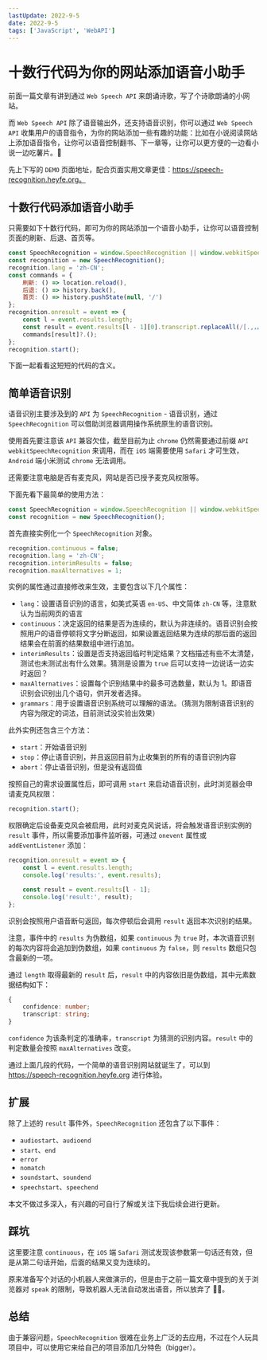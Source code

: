 ```yaml
---
lastUpdate: 2022-9-5
date: 2022-9-5
tags: ['JavaScript', 'WebAPI']
---
```


# 十数行代码为你的网站添加语音小助手

前面一篇文章有讲到通过 `Web Speech API` 来朗诵诗歌，写了个诗歌朗诵的小网站。

而 `Web Speech API` 除了语音输出外，还支持语音识别，你可以通过 `Web Speech API` 收集用户的语音指令，为你的网站添加一些有趣的功能：比如在小说阅读网站上添加语音指令，让你可以语音控制翻书、下一章等，让你可以更方便的一边看小说一边吃薯片。🐶

先上下写的 `DEMO` 页面地址，配合页面实用文章更佳：https://speech-recognition.heyfe.org。

## 十数行代码添加语音小助手

只需要如下十数行代码，即可为你的网站添加一个语音小助手，让你可以语音控制页面的刷新、后退、首页等。

```js
const SpeechRecognition = window.SpeechRecognition || window.webkitSpeechRecognition;
const recognition = new SpeechRecognition();
recognition.lang = 'zh-CN';
const commands = {
    刷新: () => location.reload(),
    后退: () => history.back(),
    首页: () => history.pushState(null, '/')
};
recognition.onresult = event => {
    const l = event.results.length;
    const result = event.results[l - 1][0].transcript.replaceAll(/[.,，。：？?!！:]/g, ' ').trim();
    commands[result]?.();
};
recognition.start();
```

下面一起看看这短短的代码的含义。

## 简单语音识别

语音识别主要涉及到的 `API` 为 `SpeechRecognition` - 语音识别，通过 `SpeechRecognition` 可以借助浏览器调用操作系统原生的语音识别。

使用首先要注意该 `API` 兼容欠佳，截至目前为止 `chrome` 仍然需要通过前缀 `API` `webkitSpeechRecognition` 来调用，而在 `iOS` 端需要使用 `Safari` 才可生效，`Android` 端小米测试 `chrome` 无法调用。

还需要注意电脑是否有麦克风，网站是否已授予麦克风权限等。

下面先看下最简单的使用方法：

```ts
const SpeechRecognition = window.SpeechRecognition || window.webkitSpeechRecognition;
const recognition = new SpeechRecognition();
```

首先直接实例化一个 `SpeechRecognition` 对象。

```ts
recognition.continuous = false;
recognition.lang = 'zh-CN';
recognition.interimResults = false;
recognition.maxAlternatives = 1;
```

实例的属性通过直接修改来生效，主要包含以下几个属性：

-   `lang`：设置语音识别的语言，如美式英语 `en-US`、中文简体 `zh-CN` 等，注意默认为当前网页的语言
-   `continuous`：决定返回的结果是否为连续的，默认为非连续的。语音识别会按照用户的语音停顿将文字分断返回，如果设置返回结果为连续的那后面的返回结果会在前面的结果数组中进行追加。
-   `interimResults`：设置是否支持返回临时判定结果？文档描述有些不太清楚，测试也未测试出有什么效果。猜测是设置为 `true` 后可以支持一边说话一边实时返回？
-   `maxAlternatives`：设置每个识别结果中的最多可选数量，默认为 1。即语音识别会识别出几个语句，供开发者选择。
-   `grammars`：用于设置语音识别系统可以理解的语法。（猜测为限制语音识别的内容为限定的词法，目前测试没实验出效果）

此外实例还包含三个方法：

-   `start`：开始语音识别
-   `stop`：停止语音识别，并且返回目前为止收集到的所有的语音识别内容
-   `abort`：停止语音识别，但是没有返回值

按照自己的需求设置属性后，即可调用 `start` 来启动语音识别，此时浏览器会申请麦克风权限：

```ts
recognition.start();
```

权限确定后设备麦克风会被启用，此时对麦克风说话，将会触发语音识别实例的 `result` 事件，所以需要添加事件监听器，可通过 `onevent` 属性或 `addEventListener` 添加：

```js
recognition.onresult = event => {
    const l = event.results.length;
    console.log('results:', event.results);

    const result = event.results[l - 1];
    console.log('result:', result);
};
```

识别会按照用户语音断句返回，每次停顿后会调用 `result` 返回本次识别的结果。

注意，事件中的 `results` 为伪数组，如果 `continuous` 为 `true` 时，本次语音识别的每次内容将会追加到伪数组，如果 `continuous` 为 `false`，则 `results` 数组只包含最新的一项。

通过 `length` 取得最新的 `result` 后，`result` 中的内容依旧是伪数组，其中元素数据结构如下：

```ts
{
    confidence: number;
    transcript: string;
}
```

`confidence` 为该条判定的准确率，`transcript` 为猜测的识别内容。`result` 中的判定数量会按照 `maxAlternatives` 改变。

通过上面几段的代码，一个简单的语音识别网站就诞生了，可以到 https://speech-recognition.heyfe.org 进行体验。

## 扩展

除了上述的 `result` 事件外，`SpeechRecognition` 还包含了以下事件：

-   `audiostart`、`audioend`
-   `start`、`end`
-   `error`
-   `nomatch`
-   `soundstart`、`soundend`
-   `speechstart`、`speechend`

本文不做过多深入，有兴趣的可自行了解或关注下我后续会进行更新。

## 踩坑

这里要注意 `continuous`，在 `iOS` 端 `Safari` 测试发现该参数第一句话还有效，但是从第二句话开始，后面的结果又变为连续的。

原来准备写个对话的小机器人来做演示的，但是由于之前一篇文章中提到的关于浏览器对 `speak` 的限制，导致机器人无法自动发出语音，所以放弃了 🤦‍♂️。

## 总结

由于兼容问题，`SpeechRecognition` 很难在业务上广泛的去应用，不过在个人玩具项目中，可以使用它来给自己的项目添加几分特色（bigger）。
